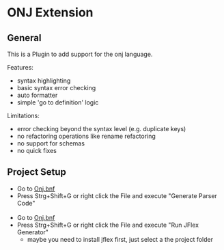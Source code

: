 # ONJ Extension

## General
This is a Plugin to add support for the onj language.

Features:
<ul>
<li>syntax highlighting</li>
<li>basic syntax error checking</li>
<li>auto formatter</li>
<li>simple 'go to definition' logic</li>
</ul>

Limitations: 
<ul>
<li>error checking beyond the syntax level (e.g. duplicate keys)</li>
<li>no refactoring operations like rename refactoring</li>
<li>no support for schemas</li>
<li>no quick fixes</li>
</ul>


## Project Setup

- Go to [Onj.bnf](main/kotlin/org/onj/language/Onj.bnf)
- Press Strg+Shift+G or right click the File and execute "Generate Parser Code"
<br><br>
- Go to [Onj.bnf](main/kotlin/org/onj/language/onj.flex)
- Press Strg+Shift+G or right click the File and execute "Run JFlex Generator"
  - maybe you need to install jflex first, just select a the project folder